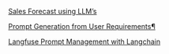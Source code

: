 [Sales Forecast using LLM’s](https://medium.com/@ravindarmadishetty/sales-forecast-using-llms-a3571f275403)

[Prompt Generation from User Requirements¶](https://langchain-ai.github.io/langgraph/tutorials/chatbots/information-gather-prompting/)

[Langfuse Prompt Management with Langchain](https://langfuse.com/docs/prompts/example-langchain)
